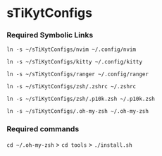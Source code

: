# sTiKytConfigs

### Required Symbolic Links

`ln -s ~/sTiKytConfigs/nvim ~/.config/nvim`

`ln -s ~/sTiKytConfigs/kitty ~/.config/kitty`

`ln -s ~/sTiKytConfigs/ranger ~/.config/ranger`

`ln -s ~/sTiKytConfigs/zsh/.zshrc ~/.zshrc`

`ln -s ~/sTiKytConfigs/zsh/.p10k.zsh ~/.p10k.zsh`

`ln -s ~/sTiKytConfigs/.oh-my-zsh ~/.oh-my-zsh`

### Required commands

`cd ~/.oh-my-zsh` > `cd tools` > `./install.sh`
